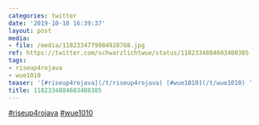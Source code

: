 ```yaml
---
categories: twitter
date: '2019-10-10 16:39:37'
layout: post
media:
- file: /media/1182334779984928768.jpg
ref: https://twitter.com/schwarzlichtwue/status/1182334884603408385
tags:
- riseup4rojava
- wue1010
teaser: '[#riseup4rojava](/t/riseup4rojava) [#wue1010](/t/wue1010) '
title: 1182334884603408385
---
```

[#riseup4rojava](/t/riseup4rojava) [#wue1010](/t/wue1010) 